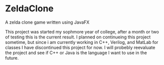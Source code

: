 # ZeldaClone

A zelda clone game written using JavaFX

This project was started my sophmore year of college, after a month or two of testing this is the current result. I planned on continueing this project sometime, but since i am currently working in C++, Verilog, and MatLab for classes I have discontinued this project for now. I will probebly reevaluate the project and see if C++ or Java is the language I want to use in the future.
